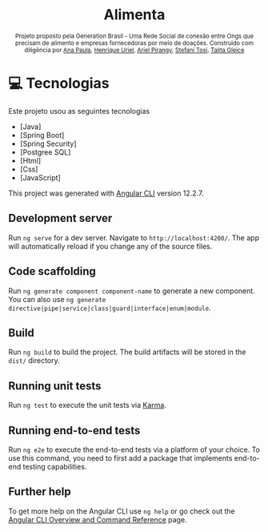 <div align="center"> <h1>Alimenta </h1></div>

<div align="center">
  <sub> Projeto proposto pela Generation Brasil - Uma Rede Social de conexão entre Ongs que precisam de alimento e empresas fornecedoras por meio de doações.
Construido com  diligência por 
<a href="https://github.com/AnaPaulaSouzaDias">Ana Paula</a>,
<a href="https://github.com/HenriqueUriel">Henrique Uriel</a>,
<a href="https://github.com/pirangy">Ariel Pirangy</a>,
<a href="https://github.com/stefanitosi2">Stefani Tosi</a>,
<a href="https://github.com/talita032">Talita Gleice</a>
  </sub>
</div>

# :computer: Tecnologias
Este projeto usou as seguintes tecnologias

* [Java]   
* [Spring Boot]   
* [Spring Security]   
* [Postgree SQL]  
* [Html]   
* [Css]   
* [JavaScript] 

This project was generated with [Angular CLI](https://github.com/angular/angular-cli) version 12.2.7.

## Development server

Run `ng serve` for a dev server. Navigate to `http://localhost:4200/`. The app will automatically reload if you change any of the source files.

## Code scaffolding

Run `ng generate component component-name` to generate a new component. You can also use `ng generate directive|pipe|service|class|guard|interface|enum|module`.

## Build

Run `ng build` to build the project. The build artifacts will be stored in the `dist/` directory.

## Running unit tests

Run `ng test` to execute the unit tests via [Karma](https://karma-runner.github.io).

## Running end-to-end tests

Run `ng e2e` to execute the end-to-end tests via a platform of your choice. To use this command, you need to first add a package that implements end-to-end testing capabilities.

## Further help

To get more help on the Angular CLI use `ng help` or go check out the [Angular CLI Overview and Command Reference](https://angular.io/cli) page.
